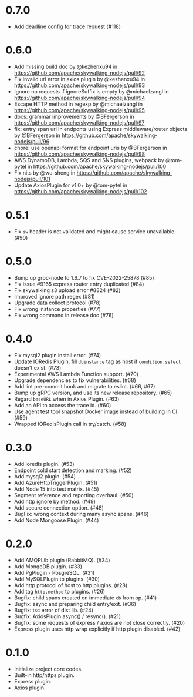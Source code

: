 # 0.7.0

* Add deadline config for trace request (#118)

# 0.6.0

* Add missing build doc by @kezhenxu94 in https://github.com/apache/skywalking-nodejs/pull/92
* Fix invalid url error in axios plugin by @kezhenxu94 in https://github.com/apache/skywalking-nodejs/pull/93
* Ignore no requests if ignoreSuffix is empty by @michaelzangl in https://github.com/apache/skywalking-nodejs/pull/94
* Escape HTTP method in regexp by @michaelzangl in https://github.com/apache/skywalking-nodejs/pull/95
* docs: grammar improvements by @BFergerson in https://github.com/apache/skywalking-nodejs/pull/97
* fix: entry span url in endponts using Express middleware/router objects by @BFergerson in https://github.com/apache/skywalking-nodejs/pull/96
* chore: use openapi format for endpoint uris by @BFergerson in https://github.com/apache/skywalking-nodejs/pull/98
* AWS DynamoDB, Lambda, SQS and SNS plugins, webpack by @tom-pytel in https://github.com/apache/skywalking-nodejs/pull/100
* Fix nits by @wu-sheng in https://github.com/apache/skywalking-nodejs/pull/101
* Update AxiosPlugin for v1.0+ by @tom-pytel in https://github.com/apache/skywalking-nodejs/pull/102

# 0.5.1
- Fix `sw` header is not validated and might cause service unavailable. (#90)

# 0.5.0
- Bump up grpc-node to 1.6.7 to fix CVE-2022-25878 (#85)
- Fix issue #9165 express router entry duplicated (#84)
- Fix skywalking s3 upload error #8824 (#82)
- Improved ignore path regex (#81)
- Upgrade data collect protocol (#78)
- Fix wrong instance properties (#77)
- Fix wrong command in release doc (#76)

# 0.4.0

- Fix mysql2 plugin install error. (#74)
- Update IORedis Plugin, fill `dbinstance` tag as host if `condition.select` doesn't exist. (#73)
- Experimental AWS Lambda Function support. (#70)
- Upgrade dependencies to fix vulnerabilities. (#68)
- Add lint pre-commit hook and migrate to eslint. (#66, #67)
- Bump up gRPC version, and use its new release repository. (#65)
- Regard `baseURL` when in Axios Plugin. (#63)
- Add an API to access the trace id. (#60)
- Use agent test tool snapshot Docker image instead of building in CI. (#59)
- Wrapped IORedisPlugin call in try/catch. (#58)

# 0.3.0

- Add ioredis plugin. (#53)
- Endpoint cold start detection and marking. (#52)
- Add mysql2 plugin. (#54)
- Add AzureHttpTriggerPlugin. (#51)
- Add Node 15 into test matrix. (#45)
- Segment reference and reporting overhaul. (#50)
- Add http ignore by method. (#49)
- Add secure connection option. (#48)
- BugFix: wrong context during many async spans. (#46)
- Add Node Mongoose Plugin. (#44)

# 0.2.0

- Add AMQPLib plugin (RabbitMQ). (#34)
- Add MongoDB plugin. (#33)
- Add PgPlugin - PosgreSQL. (#31)
- Add MySQLPlugin to plugins. (#30)
- Add http protocol of host to http plugins. (#28)
- Add tag `http.method` to plugins. (#26)
- Bugfix: child spans created on immediate `cb` from op. (#41)
- Bugfix: async and preparing child entry/exit. (#36)
- Bugfix: tsc error of dist lib. (#24)
- Bugfix: AxiosPlugin async() / resync(). (#21)
- Bugfix: some requests of express / axios are not close correctly. (#20)
- Express plugin uses http wrap explicitly if http plugin disabled. (#42)

# 0.1.0

- Initialize project core codes.
- Built-in http/https plugin.
- Express plugin.
- Axios plugin.
